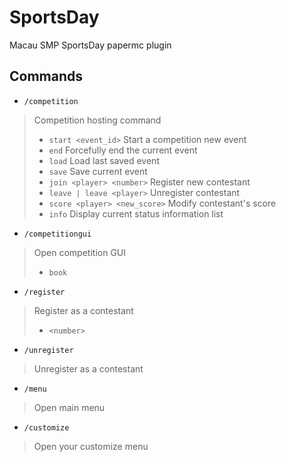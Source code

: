 # SportsDay
Macau SMP SportsDay papermc plugin
## Commands
* `/competition`
> Competition hosting command
> * `start <event_id>`
> Start a competition new event
> * `end`
> Forcefully end the current event
> * `load`
> Load last saved event
> * `save`
> Save current event
> * `join <player> <number>`
> Register new contestant
> * `leave | leave <player>`
> Unregister contestant
> * `score <player> <new_score>`
> Modify contestant's score
> * `info`
> Display current status information list
* `/competitiongui`
> Open competition GUI
> * `book`
* `/register`
> Register as a contestant
> * `<number>`
* `/unregister`
> Unregister as a contestant
* `/menu`
> Open main menu
* `/customize`
> Open your customize menu
